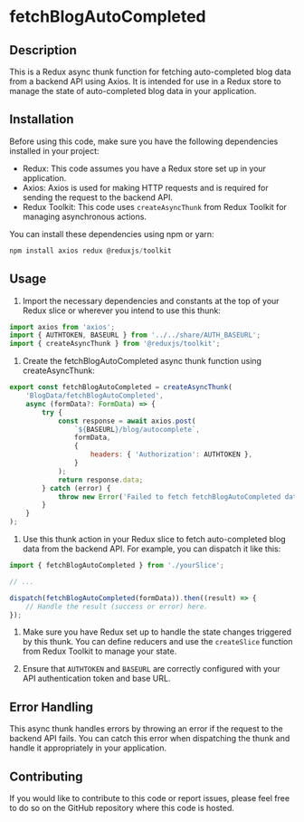 # fetchBlogAutoCompleted

## Description
This is a Redux async thunk function for fetching auto-completed blog data from a backend API using Axios. It is intended for use in a Redux store to manage the state of auto-completed blog data in your application.

## Installation
Before using this code, make sure you have the following dependencies installed in your project:

- Redux: This code assumes you have a Redux store set up in your application.
- Axios: Axios is used for making HTTP requests and is required for sending the request to the backend API.
- Redux Toolkit: This code uses `createAsyncThunk` from Redux Toolkit for managing asynchronous actions.

You can install these dependencies using npm or yarn:
```js
npm install axios redux @reduxjs/toolkit
```

## Usage
1) Import the necessary dependencies and constants at the top of your Redux slice or wherever you intend to use this thunk:

```js
import axios from 'axios';
import { AUTHTOKEN, BASEURL } from '../../share/AUTH_BASEURL';
import { createAsyncThunk } from '@reduxjs/toolkit';
```
1) Create the fetchBlogAutoCompleted async thunk function using createAsyncThunk:

```jsx
export const fetchBlogAutoCompleted = createAsyncThunk(
    'BlogData/fetchBlogAutoCompleted',
    async (formData?: FormData) => {
        try {
            const response = await axios.post(
                `${BASEURL}/blog/autocomplete`,
                formData,
                {
                    headers: { 'Authorization': AUTHTOKEN },
                }
            );
            return response.data;
        } catch (error) {
            throw new Error('Failed to fetch fetchBlogAutoCompleted data');
        }
    }
);
```

1) Use this thunk action in your Redux slice to fetch auto-completed blog data from the backend API. For example, you can dispatch it like this:
```jsx
import { fetchBlogAutoCompleted } from './yourSlice';

// ...

dispatch(fetchBlogAutoCompleted(formData)).then((result) => {
    // Handle the result (success or error) here.
});
```

1) Make sure you have Redux set up to handle the state changes triggered by this thunk. You can define reducers and use the `createSlice` function from Redux Toolkit to manage your state.

2) Ensure that `AUTHTOKEN` and `BASEURL` are correctly configured with your API authentication token and base URL.

## Error Handling
This async thunk handles errors by throwing an error if the request to the backend API fails. You can catch this error when dispatching the thunk and handle it appropriately in your application.

## Contributing
If you would like to contribute to this code or report issues, please feel free to do so on the GitHub repository where this code is hosted.